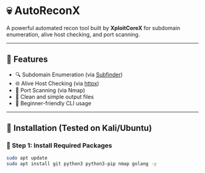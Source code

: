 # 💀 AutoReconX

A powerful automated recon tool built by **XploitCoreX** for subdomain enumeration, alive host checking, and port scanning.

---

## 🚀 Features

- 🔍 Subdomain Enumeration (via [Subfinder](https://github.com/projectdiscovery/subfinder))
- 🌐 Alive Host Checking (via [httpx](https://github.com/projectdiscovery/httpx))
- 🔎 Port Scanning (via Nmap)
- 📂 Clean and simple output files
- 🧠 Beginner-friendly CLI usage

---

## 🧰 Installation (Tested on Kali/Ubuntu)

### 🔹 Step 1: Install Required Packages

```bash
sudo apt update
sudo apt install git python3 python3-pip nmap golang -y

